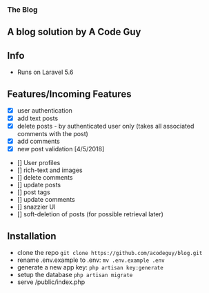 ### The Blog
## A blog solution by A Code Guy

## Info
- Runs on Laravel 5.6

## Features/Incoming Features
- [x] user authentication
- [x] add text posts
- [x] delete posts - by authenticated user only (takes all associated comments with the post)
- [x] add comments
- [x] new post validation [4/5/2018]
- [] User profiles
- [] rich-text and images
- [] delete comments
- [] update posts
- [] post tags
- [] update comments
- [] snazzier UI
- [] soft-deletion of posts (for possible retrieval later)


## Installation

- clone the repo `git clone https://github.com/acodeguy/blog.git`
- rename .env.example to .env: `mv .env.example .env`
- generate a new app key: `php artisan key:generate`
- setup the database `php artisan migrate`
- serve /public/index.php
